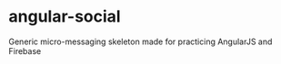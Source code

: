 angular-social
==============

Generic micro-messaging skeleton made for practicing AngularJS and Firebase
